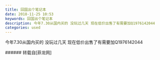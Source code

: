```yaml
---
title: 回国出个笔记本
date: 2018-11-25 10:53
keywords: 回国出个笔记本
description: 今年7.30从国内买的 没玩过几天 现在低价出售了有需要加Q1976142044
categories: used
---
```

<td class="t_f" id="postmessage_2349383">

今年7.30从国内买的 没玩过几天 现在低价出售了有需要加Q1976142044<br/>
<img alt="" border="0" class="zoom" data-cf-modified-3bd5183357b90bdf42aae88d-="" file="http://www.flw.ph/data/appbyme/upload/image/201811/25/LEesKYosnVEm.jpg" id="aimg_Fefqi" lazyloadthumb="1" onclick="" onmouseover="" src="http://www.flw.ph/data/appbyme/upload/image/201811/25/LEesKYosnVEm.jpg"/><br/>
</td>
###### 转载自[菲龙网]